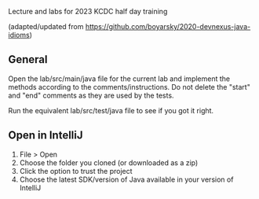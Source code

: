 
Lecture and labs for 2023 KCDC half day training

(adapted/updated from https://github.com/boyarsky/2020-devnexus-java-idioms)

## General

Open the lab/src/main/java file for the current lab and implement the methods according to the comments/instructions. Do not delete the "start" and "end" comments as they are used by the tests.

Run the equivalent lab/src/test/java file to see if you got it right.

## Open in IntelliJ

1. File > Open
1. Choose the folder you cloned (or downloaded as a zip)
1. Click the option to trust the project
2. Choose the latest SDK/version of Java available in your version of IntelliJ

